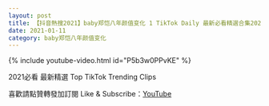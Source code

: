 ```yaml
---
layout: post
title: 【抖音熱搜2021】baby郑恺八年颜值变化 1 TikTok Daily 最新必看精選合集2021 01 11
date: 2021-01-11
category: baby郑恺八年颜值变化
---
```


{% include youtube-video.html id="P5b3w0PPvKE" %}

2021必看 最新精選 Top TikTok Trending Clips

喜歡請點贊轉發加訂閱 Like & Subscribe：[YouTube](https://www.youtube.com/channel/UCAoR7VcanIPd04uEq_GIylA/videos)


